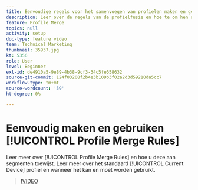 ```yaml
---
title: Eenvoudige regels voor het samenvoegen van profielen maken en gebruiken
description: Leer over de regels van de profielfusie en hoe te om hen aan segmenten toe te wijzen. Leer meer over het standaardprofiel "Huidig apparaat" en wanneer dit kan/moet worden gebruikt.
feature: Profile Merge
topics: null
activity: setup
doc-type: feature video
team: Technical Marketing
thumbnail: 35937.jpg
kt: 5356
role: User
level: Beginner
exl-id: de4910a5-9e89-4b38-9cf3-34c5fe658632
source-git-commit: 124f03208f2b4e3b109b3f02a2d3d59210da5cc7
workflow-type: tm+mt
source-wordcount: '59'
ht-degree: 0%

---
```


# Eenvoudig maken en gebruiken [!UICONTROL Profile Merge Rules]

Leer meer over [!UICONTROL Profile Merge Rules] en hoe u deze aan segmenten toewijst. Leer meer over het standaard [!UICONTROL Current Device] profiel en wanneer het kan en moet worden gebruikt.

>[!VIDEO](https://video.tv.adobe.com/v/35937/?quality=12&learn=on)
